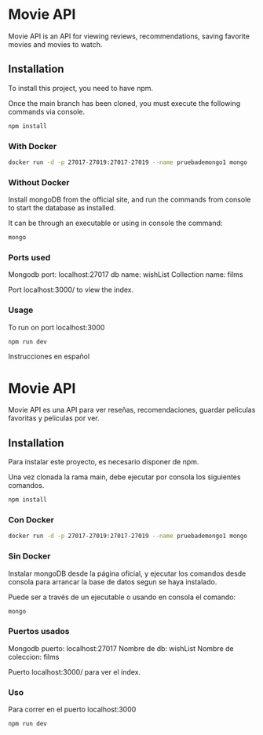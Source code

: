 # Movie API

Movie API is an API for viewing reviews, recommendations, saving favorite movies and movies to watch.

## Installation

To install this project, you need to have npm.

Once the main branch has been cloned, you must execute the following commands via console.

``` bash
npm install
```

### With Docker

``` bash
docker run -d -p 27017-27019:27017-27019 --name pruebademongo1 mongo
```
### Without Docker

Install mongoDB from the official site, and run the commands from console to start the database as installed.

It can be through an executable or using in console the command:

```bash
mongo
```

### Ports used

Mongodb port: localhost:27017
db name: wishList
Collection name: films

Port localhost:3000/ to view the index.

### Usage

To run on port localhost:3000

``` bash
npm run dev
```

Instrucciones en español

# Movie API

Movie API es una API para ver reseñas, recomendaciones, guardar peliculas favoritas y peliculas por ver.

## Installation

Para instalar este proyecto, es necesario disponer de npm.

Una vez clonada la rama main, debe ejecutar por consola los siguientes comandos.

``` bash
npm install
```

### Con Docker

``` bash
docker run -d -p 27017-27019:27017-27019 --name pruebademongo1 mongo
```
### Sin Docker

Instalar mongoDB desde la página oficial, y ejecutar los comandos desde consola para arrancar la base de datos segun se haya instalado.

Puede ser a través de un ejecutable o usando en consola el comando:

```bash
mongo
```

### Puertos usados

Mongodb puerto: localhost:27017
Nombre de db: wishList
Nombre de coleccion: films

Puerto  localhost:3000/ para ver el index.

### Uso

Para correr en el puerto localhost:3000

``` bash
npm run dev
```
